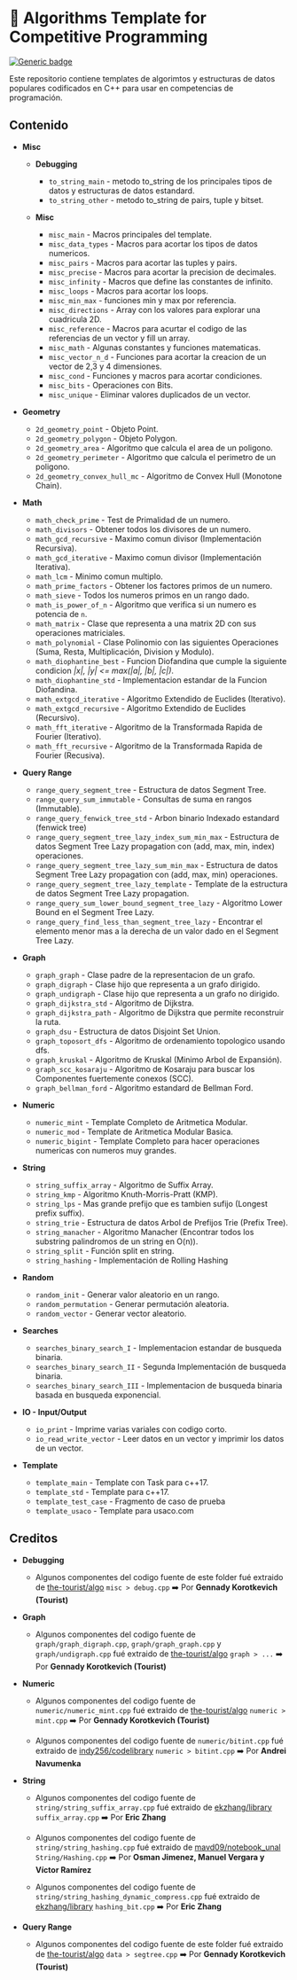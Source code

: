 # :pushpin: Algorithms Template for Competitive Programming

[![Generic badge](https://img.shields.io/badge/Codeforces-@SorKierkegaard-sucess.svg)](https://codeforces.com/profile/SorKierkegaard)

Este repositorio contiene templates de algorimtos y estructuras de datos populares codificados en C++ para usar en competencias de programación.

## Contenido

* **Misc**
    * **Debugging**
        * `to_string_main` - metodo to_string de los principales tipos de datos y estructuras de datos estandard.
        * `to_string_other` - metodo to_string de pairs, tuple y bitset.

    * **Misc**
        * `misc_main` - Macros principales del template.
        * `misc_data_types` - Macros para acortar los tipos de datos numericos.
        * `misc_pairs` - Macros para acortar las tuples y pairs.
        * `misc_precise` - Macros para acortar la precision de decimales.
        * `misc_infinity` - Macros que define las constantes de infinito.
        * `misc_loops` - Macros para acortar los loops.
        * `misc_min_max` - funciones min y max por referencia.
        * `misc_directions` - Array con los valores para explorar una cuadricula 2D.
        * `misc_reference` - Macros para acurtar el codigo de las referencias de un vector y fill un array.
        * `misc_math` - Algunas constantes y funciones matematicas.
        * `misc_vector_n_d` - Funciones para acortar la creacion de un vector de 2,3 y 4 dimensiones.
        * `misc_cond` - Funciones y macros para acortar condiciones.
        * `misc_bits` - Operaciones con Bits.
        * `misc_unique` - Eliminar valores duplicados de un vector.

* **Geometry**
    * `2d_geometry_point` - Objeto Point.
    * `2d_geometry_polygon` - Objeto Polygon.
    * `2d_geometry_area` - Algoritmo que calcula el area de un poligono.
    * `2d_geometry_perimeter` - Algoritmo que calcula el perimetro de un poligono.
    * `2d_geometry_convex_hull_mc` - Algoritmo de Convex Hull (Monotone Chain).

* **Math**
    * `math_check_prime` - Test de Primalidad de un numero.
    * `math_divisors` - Obtener todos los divisores de un numero.
    * `math_gcd_recursive` - Maximo comun divisor (Implementación Recursiva).
    * `math_gcd_iterative` - Maximo comun divisor (Implementación Iterativa).
    * `math_lcm` - Minimo comun multiplo.
    * `math_prime_factors` - Obtener los factores primos de un numero.
    * `math_sieve` - Todos los numeros primos en un rango dado.
    * `math_is_power_of_n` - Algoritmo que verifica si un numero es potencia de `n`.
    * `math_matrix` - Clase que representa a una matrix 2D con sus operaciones matriciales.
    * `math_polynomial` - Clase Polinomio con las siguientes Operaciones (Suma, Resta, Multiplicación, Division y Modulo).
    * `math_diophantine_best` - Funcion Diofandina que cumple la siguiente condicion *|x|, |y| <= max(|a|, |b|, |c|)*.
    * `math_diophantine_std` - Implementacion estandar de la Funcion Diofandina.
    * `math_extgcd_iterative` - Algoritmo Extendido de Euclides (Iterativo).
    * `math_extgcd_recursive` - Algoritmo Extendido de Euclides (Recursivo).
    * `math_fft_iterative` - Algoritmo de la Transformada Rapida de Fourier (Iterativo).
    * `math_fft_recursive` - Algoritmo de la Transformada Rapida de Fourier (Recusiva).

* **Query Range**
    * `range_query_segment_tree` - Estructura de datos Segment Tree.
    * `range_query_sum_immutable` - Consultas de suma en rangos (Immutable).
    * `range_query_fenwick_tree_std` - Arbon binario Indexado estandard (fenwick tree)
    * `range_query_segment_tree_lazy_index_sum_min_max` - Estructura de datos Segment Tree Lazy propagation con (add, max, min, index) operaciones.
    * `range_query_segment_tree_lazy_sum_min_max` - Estructura de datos Segment Tree Lazy propagation con (add, max, min) operaciones.
    * `range_query_segment_tree_lazy_template` - Template de la estructura de datos Segment Tree Lazy propagation.
    * `range_query_sum_lower_bound_segment_tree_lazy` - Algoritmo Lower Bound en el Segment Tree Lazy.
    * `range_query_find_less_than_segment_tree_lazy` - Encontrar el elemento menor mas a la derecha de un valor dado en el Segment Tree Lazy.

* **Graph**
    * `graph_graph` - Clase padre de la representacion de un grafo.
    * `graph_digraph` - Clase hijo que representa a un grafo dirigido.
    * `graph_undigraph` - Clase hijo que representa a un grafo no dirigido.
    * `graph_dijkstra_std` - Algoritmo de Dijkstra.
    * `graph_dijkstra_path` - Algoritmo de Dijkstra que permite reconstruir la ruta.
    * `graph_dsu` - Estructura de datos Disjoint Set Union.
    * `graph_toposort_dfs` - Algoritmo de ordenamiento topologico usando dfs.
    * `graph_kruskal` - Algoritmo de Kruskal (Minimo Arbol de Expansión).
    * `graph_scc_kosaraju` - Algoritmo de Kosaraju para buscar los Componentes fuertemente conexos (SCC).
    * `graph_bellman_ford` - Algoritmo estandard de Bellman Ford.

* **Numeric**
    * `numeric_mint` - Template Completo de Aritmetica Modular.
    * `numeric_mod` - Template de Aritmetica Modular Basica.
    * `numeric_bigint` - Template Completo para hacer operaciones numericas con numeros muy grandes.

* **String**
    * `string_suffix_array` - Algoritmo de Suffix Array.
    * `string_kmp` - Algoritmo Knuth-Morris-Pratt (KMP).
    * `string_lps` - Mas grande prefijo que es tambien sufijo (Longest prefix suffix).
    * `string_trie` - Estructura de datos Arbol de Prefijos Trie (Prefix Tree).
    * `string_manacher` - Algoritmo Manacher (Encontrar todos los substring palindromos de un string en O(n)).
    * `string_split` - Función split en string.
    * `string_hashing` - Implementación de Rolling Hashing 

* **Random**
    * `random_init` - Generar valor aleatorio en un rango.
    * `random_permutation` - Generar permutación aleatoria.
    * `random_vector` - Generar vector aleatorio.

* **Searches**
    * `searches_binary_search_I` - Implementacion estandar de busqueda binaria.
    * `searches_binary_search_II` - Segunda Implementación de busqueda binaria.
    * `searches_binary_search_III` - Implementacion de busqueda binaria basada en busqueda exponencial.

* **IO - Input/Output**
    * `io_print` - Imprime varias variales con codigo corto.
    * `io_read_write_vector` - Leer datos en un vector y imprimir los datos de un vector.

* **Template**
    * `template_main` - Template con Task para c++17.
    * `template_std` - Template para c++17.
    * `template_test_case` - Fragmento de caso de prueba
    * `template_usaco` - Template para usaco.com

## Creditos
 
* **Debugging**
    * Algunos componentes del codigo fuente de este folder fué extraido de [the-tourist/algo](https://github.com/the-tourist/algo) `misc > debug.cpp` ➡️ Por **Gennady Korotkevich (Tourist)**

* **Graph**
    * Algunos componentes del codigo fuente de `graph/graph_digraph.cpp`, `graph/graph_graph.cpp` y `graph/undigraph.cpp` fué extraido de [the-tourist/algo](https://github.com/the-tourist/algo) `graph > ...` ➡️ Por **Gennady Korotkevich (Tourist)**

* **Numeric**
    * Algunos componentes del codigo fuente de `numeric/numeric_mint.cpp` fué extraido de [the-tourist/algo](https://github.com/the-tourist/algo) `numeric > mint.cpp` ➡️ Por **Gennady Korotkevich (Tourist)**

    * Algunos componentes del codigo fuente de `numeric/bitint.cpp` fué extraido de [indy256/codelibrary](https://github.com/indy256/codelibrary) `numeric > bitint.cpp` ➡️ Por **Andrei Navumenka**

* **String**
    * Algunos componentes del codigo fuente de `string/string_suffix_array.cpp` fué extraido de [ekzhang/library](https://github.com/ekzhang/library) `suffix_array.cpp` ➡️ Por **Eric Zhang**

    * Algunos componentes del codigo fuente de `string/string_hashing.cpp` fué extraido de [mavd09/notebook_unal](https://github.com/mavd09/notebook_unal) `String/Hashing.cpp` ➡️ Por **Osman Jimenez, Manuel Vergara y Víctor Ramírez**

    * Algunos componentes del codigo fuente de `string/string_hashing_dynamic_compress.cpp` fué extraido de [ekzhang/library](https://github.com/ekzhang/library) `hashing_bit.cpp` ➡️ Por **Eric Zhang**

* **Query Range**
    * Algunos componentes del codigo fuente de este folder fué extraido de [the-tourist/algo](https://github.com/the-tourist/algo) `data > segtree.cpp` ➡️ Por **Gennady Korotkevich (Tourist)**
